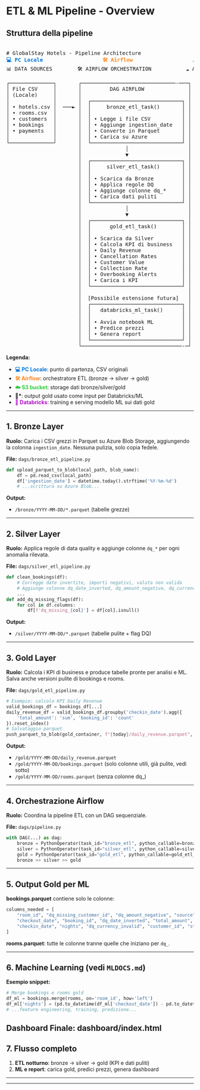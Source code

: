 

# ETL & ML Pipeline - Overview



## Struttura della pipeline

<pre>

# GlobalStay Hotels - Pipeline Architecture
<span style="color:#0074D9; font-weight:bold;">💻 PC Locale</span>         <span style="color:#FF851B; font-weight:bold;">          🛠️ Airflow</span>           <span style="color:#2ECC40; font-weight:bold;">        ☁️ S3 Bucket</span>         <span style="color:#B10DC9; font-weight:bold;">      Databricks</span>
📊 DATA SOURCES        🛠️ AIRFLOW ORCHESTRATION           ☁️ AZURE STORAGE           🔮 DATABRICKS
                       
┌──────────────┐       ┌──────────────────────────────-───┐   ┌─────────────────┐       ┌──────────────┐
│ File CSV     │       │         DAG AIRFLOW              │   │ Azure Blob      │       │ Databricks   │
│ (Locale)     │       │                                  │   │ Storage         │       │ Workspace    │
│              │       │  ┌─────────────────────────────┐ │   │                 │       │              │
│ • hotels.csv │  ───► │  │     bronze_etl_task()       │ │ ──► ┌─────────────┐ │       │              │
│ • rooms.csv  │       │  │                             │ │   │ │   BRONZE    │ │       │              │
│ • customers  │       │  │ • Legge i file CSV          │ │   │ │   LAYER     │ │       │              │
│ • bookings   │       │  │ • Aggiunge ingestion_date   │ │   │ │             │ │       │              │
│ • payments   │       │  │ • Converte in Parquet       │ │   │ │ Dati grezzi │ │       │              │
│              │       │  │ • Carica su Azure           │ │   │ │ + metadata  │ │       │              │
└──────────────┘       │  └─────────────────────────────┘ │   │ └─────────────┘ │       │              │
                       │              │                   │   │        │        │       │              │
                       │              ▼                   │   │        ▼        │       │              │
                       │  ┌─────────────────────────────┐ │   │ ┌─────────────┐ │  ───► │ ┌──────────┐ │
                       │  │     silver_etl_task()       │ │ ◄─┤ │   SILVER    │ │       │ │ ML Model │ │
                       │  │                             │ │   │ │   LAYER     │ │       │ │          │ │
                       │  │ • Scarica da Bronze         │ │   │ │             │ │       │ │ • Prezzo │ │
                       │  │ • Applica regole DQ         │ │   │ │ Dati puliti │ │       │ │   Pred.  │ │
                       │  │ • Aggiunge colonne dq_*     │ │   │ │ + flag DQ   │ │       │ │ • Report │ │
                       │  │ • Carica dati puliti        │ │   │ │             │ │       │ │ • Grafici│ │
                       │  └─────────────────────────────┘ │   │ └─────────────┘ │       │ └──────────┘ │
                       │              │                   │   │        │        │       │              │
                       │              ▼                   │   │        ▼        │       │              │
                       │  ┌─────────────────────────────┐ │   │ ┌─────────────┐ │       │              │
                       │  │      gold_etl_task()        │ │ ◄─┤ │    GOLD     │ │       │              │
                       │  │                             │ │   │ │   LAYER     │ │       │              │
                       │  │ • Scarica da Silver         │ │   │ │             │ │       │              │
                       │  │ • Calcola KPI di business   │ │   │ │ Dati pronti │ │       │              │
                       │  │ • Daily Revenue             │ │   │ │ per analisi │ │       │              │
                       │  │ • Cancellation Rates        │ │   │ │             │ │       │              │
                       │  │ • Customer Value            │ │   │ │ • Daily Rev │ │       │              │
                       │  │ • Collection Rate           │ │   │ │ • Cancel %  │ │       │              │
                       │  │ • Overbooking Alerts        │ │   │ │ • Cust Val  │ │       │              │
                       │  │ • Carica i KPI              │ │   │ │ • Overbook  │ │       │              │
                       │  └─────────────────────────────┘ │   │ └─────────────┘ │       │              │
                       │                                  │   │                 │       │              │
                       │  [Possibile estensione futura]   │   │                 │       │              │
                       │  ┌─────────────────────────────┐ │   │                 │       │              │
                       │  │   databricks_ml_task()      │ │   │                 │       │              │
                       │  │                             │ │   │                 │       │              │
                       │  │ • Avvia notebook ML         │ │   │                 │       │              │
                       │  │ • Predice prezzi            │ │   │                 │       │              │
                       │  │ • Genera report             │ │   │                 │       │              │
                       │  └─────────────────────────────┘ │   │                 │       │              │
                       └────────────────────────────────-─┘   └─────────────────┘       └──────────────┘
</pre>

**Legenda:**
- <span style="color:#0074D9; font-weight:bold;">💻 <b>PC Locale</b></span>: punto di partenza, CSV originali
- <span style="color:#FF851B; font-weight:bold;">🛠️ <b>Airflow</b></span>: orchestratore ETL (bronze → silver → gold)
- <span style="color:#2ECC40; font-weight:bold;">☁️ <b>S3 bucket</b></span>: storage dati bronze/silver/gold
- <b>🥇*</b>: output gold usato come input per Databricks/ML
- <span style="color:#B10DC9; font-weight:bold;">🔮 <b>Databricks</b></span>: training e serving modello ML sui dati gold
---

## 1. Bronze Layer

**Ruolo:**  Carica i CSV grezzi in Parquet su Azure Blob Storage, aggiungendo la colonna `ingestion_date`. Nessuna pulizia, solo copia fedele.

**File:** `dags/bronze_etl_pipeline.py`
```python
def upload_parquet_to_blob(local_path, blob_name):
	df = pd.read_csv(local_path)
	df['ingestion_date'] = datetime.today().strftime('%Y-%m-%d')
	# ...scrittura su Azure Blob...
```
**Output:**
- `/bronze/YYYY-MM-DD/*.parquet` (tabelle grezze)

---

## 2. Silver Layer

**Ruolo:**  Applica regole di data quality e aggiunge colonne `dq_*` per ogni anomalia rilevata.

**File:** `dags/silver_etl_pipeline.py`
```python
def clean_bookings(df):
	# Corregge date invertite, importi negativi, valuta non valida
	# Aggiunge colonne dq_date_inverted, dq_amount_negative, dq_currency_invalid
	...
def add_dq_missing_flags(df):
	for col in df.columns:
		df[f'dq_missing_{col}'] = df[col].isnull()
```
**Output:**
- `/silver/YYYY-MM-DD/*.parquet` (tabelle pulite + flag DQ)

---

## 3. Gold Layer

**Ruolo:**  Calcola i KPI di business e produce tabelle pronte per analisi e ML.  Salva anche versioni pulite di bookings e rooms.

**File:** `dags/gold_etl_pipeline.py`
```python
# Esempio: calcolo KPI Daily Revenue
valid_bookings_df = bookings_df[...]
daily_revenue_df = valid_bookings_df.groupby('checkin_date').agg({
	'total_amount': 'sum', 'booking_id': 'count'
}).reset_index()
# Salvataggio parquet
push_parquet_to_blob(gold_container, f"{today}/daily_revenue.parquet", daily_revenue_df)
```
**Output:**
- `/gold/YYYY-MM-DD/daily_revenue.parquet`  
- `/gold/YYYY-MM-DD/bookings.parquet` (solo colonne utili, già pulite, vedi sotto)
- `/gold/YYYY-MM-DD/rooms.parquet` (senza colonne dq_)

---

## 4. Orchestrazione Airflow

**Ruolo:**  Coordina la pipeline ETL con un DAG sequenziale.

**File:** `dags/pipeline.py`
```python
with DAG(...) as dag:
	bronze = PythonOperator(task_id="bronze_etl", python_callable=bronze_etl_task)
	silver = PythonOperator(task_id="silver_etl", python_callable=silver_etl_task)
	gold = PythonOperator(task_id="gold_etl", python_callable=gold_etl_task)
	bronze >> silver >> gold
```

---

## 5. Output Gold per ML

**bookings.parquet** contiene solo le colonne:
```python
columns_needed = [
	"room_id", "dq_missing_customer_id", "dq_amount_negative", "source",
	"checkout_date", "booking_id", "dq_date_inverted", "total_amount",
	"checkin_date", "nights", "dq_currency_invalid", "customer_id", "status"
]
```
**rooms.parquet**: tutte le colonne tranne quelle che iniziano per `dq_`.

---

## 6. Machine Learning (vedi `MLDOCS.md`)

**Esempio snippet:**
```python
# Merge bookings e rooms gold
df_ml = bookings.merge(rooms, on='room_id', how='left')
df_ml['nights'] = (pd.to_datetime(df_ml['checkout_date']) - pd.to_datetime(df_ml['checkin_date'])).dt.days
# ...feature engineering, training, predizione...
```


**Dashboard Finale:**
dashboard/index.html
---

## 7. Flusso completo

1. **ETL notturno**: bronze → silver → gold (KPI e dati puliti)
2. **ML e report**: carica gold, predici prezzi, genera dashboard

---


---